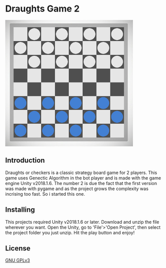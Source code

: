 # Draughts Game 2

![BoardScreenShoot](doc/Images/Draughts.jpg)

## Introduction

Draughts or checkers is a classic strategy board game for 2 players. This game uses Genectic Algorithm in the bot player and is made with the game engine Unity v2018.1.6. The number 2 is due the fact that the first version was made with pygame and as the project grows the complexity was incrising too fast. So i started this one.

## Installing

This projects required Unity v2018.1.6 or later. Download and unzip the file wherever you want. Open the Unity, go to 'File'>'Open Project', then select the project folder you just unzip. Hit the play button and enjoy!

## License

[GNU GPLv3](https://www.gnu.org/licenses/gpl-3.0.pt-br.html)
